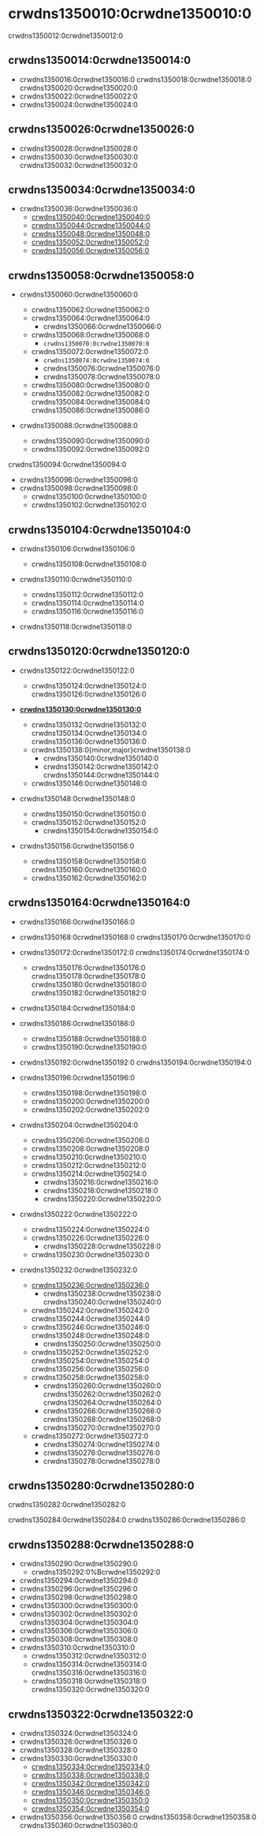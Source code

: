 # crwdns1350010:0crwdne1350010:0

crwdns1350012:0crwdne1350012:0

## crwdns1350014:0crwdne1350014:0

* crwdns1350016:0crwdne1350016:0 crwdns1350018:0crwdne1350018:0 crwdns1350020:0crwdne1350020:0
* crwdns1350022:0crwdne1350022:0
* crwdns1350024:0crwdne1350024:0

## crwdns1350026:0crwdne1350026:0

* crwdns1350028:0crwdne1350028:0
* crwdns1350030:0crwdne1350030:0 crwdns1350032:0crwdne1350032:0

## crwdns1350034:0crwdne1350034:0

* crwdns1350036:0crwdne1350036:0
  * [crwdns1350040:0crwdne1350040:0](crwdns1350038:0crwdne1350038:0)
  * [crwdns1350044:0crwdne1350044:0](crwdns1350042:0crwdne1350042:0)
  * [crwdns1350048:0crwdne1350048:0](crwdns1350046:0crwdne1350046:0)
  * [crwdns1350052:0crwdne1350052:0](crwdns1350050:0crwdne1350050:0)
  * [crwdns1350056:0crwdne1350056:0](crwdns1350054:0crwdne1350054:0)

## crwdns1350058:0crwdne1350058:0

* crwdns1350060:0crwdne1350060:0
  * crwdns1350062:0crwdne1350062:0
  * crwdns1350064:0crwdne1350064:0
    * crwdns1350066:0crwdne1350066:0
  * crwdns1350068:0crwdne1350068:0
    * `crwdns1350070:0crwdne1350070:0`
  * crwdns1350072:0crwdne1350072:0
    * `crwdns1350074:0crwdne1350074:0`
    * crwdns1350076:0crwdne1350076:0
    * crwdns1350078:0crwdne1350078:0
  * crwdns1350080:0crwdne1350080:0
  * crwdns1350082:0crwdne1350082:0 crwdns1350084:0crwdne1350084:0 crwdns1350086:0crwdne1350086:0

* crwdns1350088:0crwdne1350088:0
  * crwdns1350090:0crwdne1350090:0
  * crwdns1350092:0crwdne1350092:0

crwdns1350094:0crwdne1350094:0
* crwdns1350096:0crwdne1350096:0
* crwdns1350098:0crwdne1350098:0
  * crwdns1350100:0crwdne1350100:0
  * crwdns1350102:0crwdne1350102:0

## crwdns1350104:0crwdne1350104:0

* crwdns1350106:0crwdne1350106:0
  * crwdns1350108:0crwdne1350108:0

* crwdns1350110:0crwdne1350110:0
  * crwdns1350112:0crwdne1350112:0
  * crwdns1350114:0crwdne1350114:0
  * crwdns1350116:0crwdne1350116:0

* crwdns1350118:0crwdne1350118:0

## crwdns1350120:0crwdne1350120:0

* crwdns1350122:0crwdne1350122:0
  * crwdns1350124:0crwdne1350124:0 crwdns1350126:0crwdne1350126:0

* [**crwdns1350130:0crwdne1350130:0**](crwdns1350128:0crwdne1350128:0)
  * crwdns1350132:0crwdne1350132:0 crwdns1350134:0crwdne1350134:0 crwdns1350136:0crwdne1350136:0
  * crwdns1350138:0{minor,major}crwdne1350138:0
    * crwdns1350140:0crwdne1350140:0
    * crwdns1350142:0crwdne1350142:0 crwdns1350144:0crwdne1350144:0
  * crwdns1350146:0crwdne1350146:0

* crwdns1350148:0crwdne1350148:0
  * crwdns1350150:0crwdne1350150:0
  * crwdns1350152:0crwdne1350152:0
    * crwdns1350154:0crwdne1350154:0

* crwdns1350156:0crwdne1350156:0
  * crwdns1350158:0crwdne1350158:0 crwdns1350160:0crwdne1350160:0
  * crwdns1350162:0crwdne1350162:0

## crwdns1350164:0crwdne1350164:0

* crwdns1350166:0crwdne1350166:0
* crwdns1350168:0crwdne1350168:0 crwdns1350170:0crwdne1350170:0
* crwdns1350172:0crwdne1350172:0 crwdns1350174:0crwdne1350174:0
  * crwdns1350176:0crwdne1350176:0 crwdns1350178:0crwdne1350178:0 crwdns1350180:0crwdne1350180:0 crwdns1350182:0crwdne1350182:0
* crwdns1350184:0crwdne1350184:0
* crwdns1350186:0crwdne1350186:0
  * crwdns1350188:0crwdne1350188:0
  * crwdns1350190:0crwdne1350190:0
* crwdns1350192:0crwdne1350192:0 crwdns1350194:0crwdne1350194:0
* crwdns1350196:0crwdne1350196:0
  * crwdns1350198:0crwdne1350198:0
  * crwdns1350200:0crwdne1350200:0
  * crwdns1350202:0crwdne1350202:0
* crwdns1350204:0crwdne1350204:0
  * crwdns1350206:0crwdne1350206:0
  * crwdns1350208:0crwdne1350208:0
  * crwdns1350210:0crwdne1350210:0
  * crwdns1350212:0crwdne1350212:0
  * crwdns1350214:0crwdne1350214:0
    * crwdns1350216:0crwdne1350216:0
    * crwdns1350218:0crwdne1350218:0
    * crwdns1350220:0crwdne1350220:0

* crwdns1350222:0crwdne1350222:0
  * crwdns1350224:0crwdne1350224:0
  * crwdns1350226:0crwdne1350226:0
    * crwdns1350228:0crwdne1350228:0
  * crwdns1350230:0crwdne1350230:0

* crwdns1350232:0crwdne1350232:0
  * [crwdns1350236:0crwdne1350236:0](crwdns1350234:0crwdne1350234:0)
    * crwdns1350238:0crwdne1350238:0 crwdns1350240:0crwdne1350240:0
  * crwdns1350242:0crwdne1350242:0 crwdns1350244:0crwdne1350244:0
  * crwdns1350246:0crwdne1350246:0 crwdns1350248:0crwdne1350248:0
    * crwdns1350250:0crwdne1350250:0
  * crwdns1350252:0crwdne1350252:0 crwdns1350254:0crwdne1350254:0 crwdns1350256:0crwdne1350256:0
  * crwdns1350258:0crwdne1350258:0
    * crwdns1350260:0crwdne1350260:0 crwdns1350262:0crwdne1350262:0 crwdns1350264:0crwdne1350264:0
    * crwdns1350266:0crwdne1350266:0 crwdns1350268:0crwdne1350268:0
    * crwdns1350270:0crwdne1350270:0
  * crwdns1350272:0crwdne1350272:0
    * crwdns1350274:0crwdne1350274:0
    * crwdns1350276:0crwdne1350276:0
    * crwdns1350278:0crwdne1350278:0

## crwdns1350280:0crwdne1350280:0

crwdns1350282:0crwdne1350282:0

crwdns1350284:0crwdne1350284:0 crwdns1350286:0crwdne1350286:0

<!-- TODO(joyeechueng): provide examples about "one logical change" -->

## crwdns1350288:0crwdne1350288:0

* crwdns1350290:0crwdne1350290:0
  * crwdns1350292:0%Bcrwdne1350292:0
* crwdns1350294:0crwdne1350294:0
* crwdns1350296:0crwdne1350296:0
* crwdns1350298:0crwdne1350298:0
* crwdns1350300:0crwdne1350300:0
* crwdns1350302:0crwdne1350302:0 crwdns1350304:0crwdne1350304:0
* crwdns1350306:0crwdne1350306:0
* crwdns1350308:0crwdne1350308:0
* crwdns1350310:0crwdne1350310:0
  * crwdns1350312:0crwdne1350312:0
  * crwdns1350314:0crwdne1350314:0 crwdns1350316:0crwdne1350316:0
  * crwdns1350318:0crwdne1350318:0 crwdns1350320:0crwdne1350320:0

## crwdns1350322:0crwdne1350322:0

* crwdns1350324:0crwdne1350324:0
* crwdns1350326:0crwdne1350326:0
* crwdns1350328:0crwdne1350328:0
* crwdns1350330:0crwdne1350330:0
  * [crwdns1350334:0crwdne1350334:0](crwdns1350332:0crwdne1350332:0)
  * [crwdns1350338:0crwdne1350338:0](crwdns1350336:0crwdne1350336:0)
  * [crwdns1350342:0crwdne1350342:0](crwdns1350340:0crwdne1350340:0)
  * [crwdns1350346:0crwdne1350346:0](crwdns1350344:0crwdne1350344:0)
  * [crwdns1350350:0crwdne1350350:0](crwdns1350348:0crwdne1350348:0)
  * [crwdns1350354:0crwdne1350354:0](crwdns1350352:0crwdne1350352:0)
* crwdns1350356:0crwdne1350356:0 crwdns1350358:0crwdne1350358:0 crwdns1350360:0crwdne1350360:0
